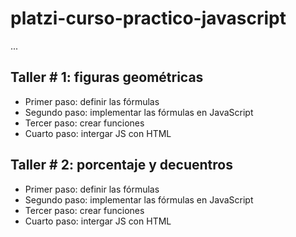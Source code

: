 # platzi-curso-practico-javascript

...

## Taller # 1: figuras geométricas

- Primer paso: definir las fórmulas
- Segundo paso: implementar las fórmulas en JavaScript
- Tercer paso: crear funciones
- Cuarto paso: intergar JS con HTML

## Taller # 2: porcentaje y decuentros

- Primer paso: definir las fórmulas
- Segundo paso: implementar las fórmulas en JavaScript
- Tercer paso: crear funciones
- Cuarto paso: intergar JS con HTML